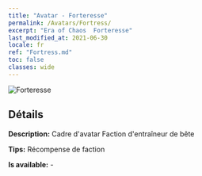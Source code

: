 ```yaml
---
title: "Avatar - Forteresse"
permalink: /Avatars/Fortress/
excerpt: "Era of Chaos  Forteresse"
last_modified_at: 2021-06-30
locale: fr
ref: "Fortress.md"
toc: false
classes: wide
---
```

 ![Forteresse](/images/a/avatarFrame_46.png)

## Détails

 **Description:** Cadre d'avatar Faction d'entraîneur de bête 

 **Tips:** Récompense de faction 

 **Is available:**  - 


